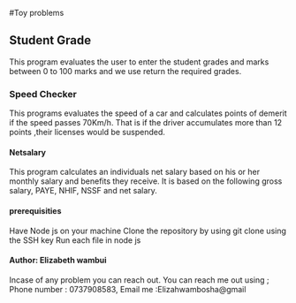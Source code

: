 #Toy problems
## Student Grade
This program evaluates the user to enter the student grades and marks 
between 0 to 100 marks and we use return the required grades.

### Speed Checker
This programs evaluates the speed of a car and calculates points of demerit if the
speed passes 70Km/h. That is if the driver accumulates more than 12 points ,their licenses 
would be suspended.

#### Netsalary 
This program calculates an individuals net salary based on his or her monthly salary
and benefits they receive. It is based on the following gross salary, PAYE, NHIF, NSSF and 
net salary.

#### prerequisities 
Have Node js on your machine 
Clone the repository by using git clone using the SSH key
Run each file in node js 

#### Author: Elizabeth wambui 
Incase of any problem you can reach out.
You can reach me out using ;
Phone number : 0737908583,
Email me :Elizahwambosha@gmail
